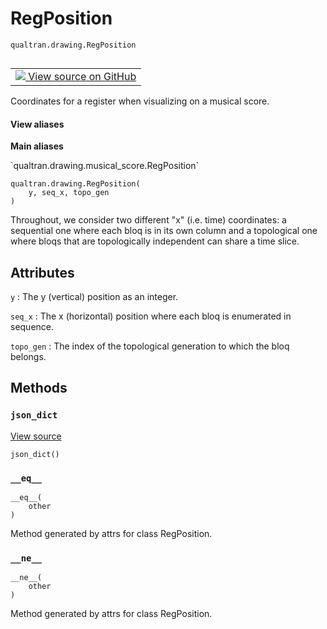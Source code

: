 # RegPosition
`qualtran.drawing.RegPosition`


<table class="tfo-notebook-buttons tfo-api nocontent" align="left">
<td>
  <a target="_blank" href="https://github.com/quantumlib/Qualtran/blob/main/qualtran/drawing/musical_score.py#L48-L67">
    <img src="https://www.tensorflow.org/images/GitHub-Mark-32px.png" />
    View source on GitHub
  </a>
</td>
</table>



Coordinates for a register when visualizing on a musical score.

<section class="expandable">
  <h4 class="showalways">View aliases</h4>
  <p>
<b>Main aliases</b>
<p>`qualtran.drawing.musical_score.RegPosition`</p>
</p>
</section>

<pre class="devsite-click-to-copy prettyprint lang-py tfo-signature-link">
<code>qualtran.drawing.RegPosition(
    y, seq_x, topo_gen
)
</code></pre>



<!-- Placeholder for "Used in" -->

Throughout, we consider two different "x" (i.e. time) coordinates: a sequential one
where each bloq is in its own column and a topological one where bloqs that are
topologically independent can share a time slice.



<h2 class="add-link">Attributes</h2>

`y`<a id="y"></a>
: The y (vertical) position as an integer.

`seq_x`<a id="seq_x"></a>
: The x (horizontal) position where each bloq is enumerated in sequence.

`topo_gen`<a id="topo_gen"></a>
: The index of the topological generation to which the bloq belongs.




## Methods

<h3 id="json_dict"><code>json_dict</code></h3>

<a target="_blank" class="external" href="https://github.com/quantumlib/Qualtran/blob/main/qualtran/drawing/musical_score.py#L66-L67">View source</a>

<pre class="devsite-click-to-copy prettyprint lang-py tfo-signature-link">
<code>json_dict()
</code></pre>




<h3 id="__eq__"><code>__eq__</code></h3>

<pre class="devsite-click-to-copy prettyprint lang-py tfo-signature-link">
<code>__eq__(
    other
)
</code></pre>

Method generated by attrs for class RegPosition.


<h3 id="__ne__"><code>__ne__</code></h3>

<pre class="devsite-click-to-copy prettyprint lang-py tfo-signature-link">
<code>__ne__(
    other
)
</code></pre>

Method generated by attrs for class RegPosition.





